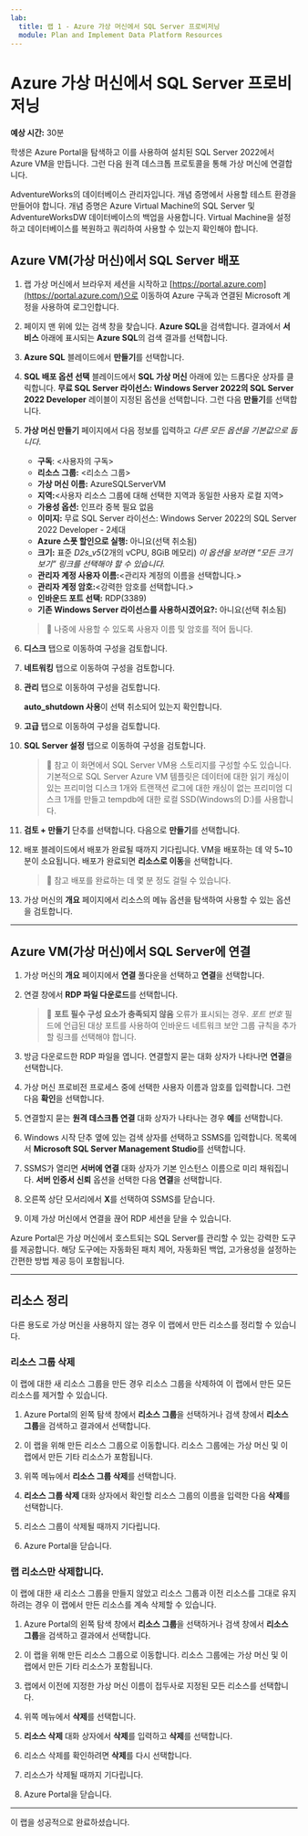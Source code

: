 ```yaml
---
lab:
  title: 랩 1 - Azure 가상 머신에서 SQL Server 프로비저닝
  module: Plan and Implement Data Platform Resources
---
```


# Azure 가상 머신에서 SQL Server 프로비저닝

**예상 시간:** 30분

학생은 Azure Portal을 탐색하고 이를 사용하여 설치된 SQL Server 2022에서 Azure VM을 만듭니다. 그런 다음 원격 데스크톱 프로토콜을 통해 가상 머신에 연결합니다.

AdventureWorks의 데이터베이스 관리자입니다. 개념 증명에서 사용할 테스트 환경을 만들어야 합니다. 개념 증명은 Azure Virtual Machine의 SQL Server 및 AdventureWorksDW 데이터베이스의 백업을 사용합니다. Virtual Machine을 설정하고 데이터베이스를 복원하고 쿼리하여 사용할 수 있는지 확인해야 합니다.

## Azure VM(가상 머신)에서 SQL Server 배포

1. 랩 가상 머신에서 브라우저 세션을 시작하고 [https://portal.azure.com](https://portal.azure.com/)으로 이동하여 Azure 구독과 연결된 Microsoft 계정을 사용하여 로그인합니다.

1. 페이지 맨 위에 있는 검색 창을 찾습니다. **Azure SQL**을 검색합니다. 결과에서 **서비스** 아래에 표시되는 **Azure SQL**의 검색 결과를 선택합니다.

1. **Azure SQL** 블레이드에서 **만들기**를 선택합니다.

1. **SQL 배포 옵션 선택** 블레이드에서 **SQL 가상 머신** 아래에 있는 드롭다운 상자를 클릭합니다. **무료 SQL Server 라이선스: Windows Server 2022의 SQL Server 2022 Developer** 레이블이 지정된 옵션을 선택합니다. 그런 다음 **만들기**를 선택합니다.

1. **가상 머신 만들기** 페이지에서 다음 정보를 입력하고 *다른 모든 옵션을 기본값으로 둡니다*.

    - **구독**: &lt;사용자의 구독&gt;
    - **리소스 그룹:** &lt;리소스 그룹&gt;
    - **가상 머신 이름:**  AzureSQLServerVM
    - **지역:**&lt;사용자 리소스 그룹에 대해 선택한 지역과 동일한 사용자 로컬 지역&gt;
    - **가용성 옵션:** 인프라 중복 필요 없음
    - **이미지:** 무료 SQL Server 라이선스: Windows Server 2022의 SQL Server 2022 Developer - 2세대
    - **Azure 스폿 할인으로 실행:** 아니요(선택 취소됨)
    - **크기:** 표준 *D2s_v5*(2개의 vCPU, 8GiB 메모리) *이 옵션을 보려면 “모든 크기 보기” 링크를 선택해야 할 수 있습니다.*
    - **관리자 계정 사용자 이름:**&lt;관리자 계정의 이름을 선택합니다.&gt;
    - **관리자 계정 암호:**&lt;강력한 암호를 선택합니다.&gt;
    - **인바운드 포트 선택:** RDP(3389)
    - **기존 Windows Server 라이선스를 사용하시겠어요?:** 아니요(선택 취소됨)

    > &#128221; 나중에 사용할 수 있도록 사용자 이름 및 암호를 적어 둡니다.

1. **디스크** 탭으로 이동하여 구성을 검토합니다.

1. **네트워킹** 탭으로 이동하여 구성을 검토합니다.

1. **관리** 탭으로 이동하여 구성을 검토합니다.

    **auto_shutdown 사용**이 선택 취소되어 있는지 확인합니다.

1. **고급** 탭으로 이동하여 구성을 검토합니다.

1. **SQL Server 설정** 탭으로 이동하여 구성을 검토합니다.

    > &#128221; 참고 이 화면에서 SQL Server VM용 스토리지를 구성할 수도 있습니다. 기본적으로 SQL Server Azure VM 템플릿은 데이터에 대한 읽기 캐싱이 있는 프리미엄 디스크 1개와 트랜잭션 로그에 대한 캐싱이 없는 프리미엄 디스크 1개를 만들고 tempdb에 대한 로컬 SSD(Windows의 D:\)를 사용합니다.

1. **검토 + 만들기** 단추를 선택합니다. 다음으로 **만들기**를 선택합니다.

1. 배포 블레이드에서 배포가 완료될 때까지 기다립니다. VM을 배포하는 데 약 5~10분이 소요됩니다. 배포가 완료되면 **리소스로 이동**을 선택합니다.

    > &#128221; 참고 배포를 완료하는 데 몇 분 정도 걸릴 수 있습니다.

1. 가상 머신의 **개요** 페이지에서 리소스의 메뉴 옵션을 탐색하여 사용할 수 있는 옵션을 검토합니다.

---

## Azure VM(가상 머신)에서 SQL Server에 연결

1. 가상 머신의 **개요** 페이지에서 **연결** 풀다운을 선택하고 **연결**을 선택합니다.

1. 연결 창에서 **RDP 파일 다운로드**를 선택합니다.

    > &#128221; **포트 필수 구성 요소가 충족되지 않음** 오류가 표시되는 경우. *포트 번호* 필드에 언급된 대상 포트를 사용하여 인바운드 네트워크 보안 그룹 규칙을 추가할 링크를 선택해야 합니다.

1. 방금 다운로드한 RDP 파일을 엽니다. 연결할지 묻는 대화 상자가 나타나면 **연결**을 선택합니다.

1. 가상 머신 프로비전 프로세스 중에 선택한 사용자 이름과 암호를 입력합니다. 그런 다음 **확인**을 선택합니다.

1. 연결할지 묻는 **원격 데스크톱 연결** 대화 상자가 나타나는 경우 **예**를 선택합니다.

1. Windows 시작 단추 옆에 있는 검색 상자를 선택하고 SSMS를 입력합니다. 목록에서 **Microsoft SQL Server Management Studio**를 선택합니다.  

1. SSMS가 열리면 **서버에 연결** 대화 상자가 기본 인스턴스 이름으로 미리 채워집니다. **서버 인증서 신뢰** 옵션을 선택한 다음 **연결**을 선택합니다.

1. 오른쪽 상단 모서리에서 **X**를 선택하여 SSMS를 닫습니다.

1. 이제 가상 머신에서 연결을 끊어 RDP 세션을 닫을 수 있습니다.

Azure Portal은 가상 머신에서 호스트되는 SQL Server를 관리할 수 있는 강력한 도구를 제공합니다. 해당 도구에는 자동화된 패치 제어, 자동화된 백업, 고가용성을 설정하는 간편한 방법 제공 등이 포함됩니다.

---

## 리소스 정리

다른 용도로 가상 머신을 사용하지 않는 경우 이 랩에서 만든 리소스를 정리할 수 있습니다.

### 리소스 그룹 삭제

이 랩에 대한 새 리소스 그룹을 만든 경우 리소스 그룹을 삭제하여 이 랩에서 만든 모든 리소스를 제거할 수 있습니다.

1. Azure Portal의 왼쪽 탐색 창에서 **리소스 그룹**을 선택하거나 검색 창에서 **리소스 그룹**을 검색하고 결과에서 선택합니다.

1. 이 랩을 위해 만든 리소스 그룹으로 이동합니다. 리소스 그룹에는 가상 머신 및 이 랩에서 만든 기타 리소스가 포함됩니다.

1. 위쪽 메뉴에서 **리소스 그룹 삭제**를 선택합니다.

1. **리소스 그룹 삭제** 대화 상자에서 확인할 리소스 그룹의 이름을 입력한 다음 **삭제**를 선택합니다.

1. 리소스 그룹이 삭제될 때까지 기다립니다.

1. Azure Portal을 닫습니다.

### 랩 리소스만 삭제합니다.

이 랩에 대한 새 리소스 그룹을 만들지 않았고 리소스 그룹과 이전 리소스를 그대로 유지하려는 경우 이 랩에서 만든 리소스를 계속 삭제할 수 있습니다.

1. Azure Portal의 왼쪽 탐색 창에서 **리소스 그룹**을 선택하거나 검색 창에서 **리소스 그룹**을 검색하고 결과에서 선택합니다.

1. 이 랩을 위해 만든 리소스 그룹으로 이동합니다. 리소스 그룹에는 가상 머신 및 이 랩에서 만든 기타 리소스가 포함됩니다.

1. 랩에서 이전에 지정한 가상 머신 이름이 접두사로 지정된 모든 리소스를 선택합니다.

1. 위쪽 메뉴에서 **삭제**를 선택합니다.

1. **리소스 삭제** 대화 상자에서 **삭제**를 입력하고 **삭제**를 선택합니다.

1. 리소스 삭제를 확인하려면 **삭제**를 다시 선택합니다.

1. 리소스가 삭제될 때까지 기다립니다.

1. Azure Portal을 닫습니다.

---

이 랩을 성공적으로 완료하셨습니다.
